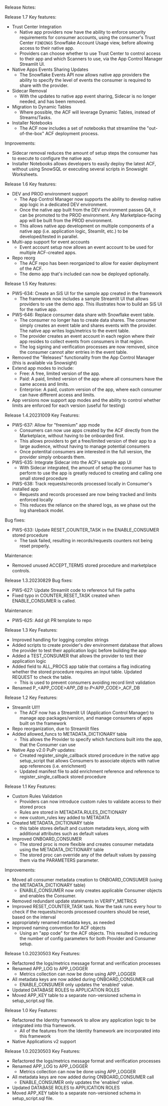 Release Notes:

Release 1.7
Key features:
- Trust Center Integration
    - Native app providers now have the ability to enforce security requirements for consumer accounts, using the consumer's Trust Center `FINDINGS` Snowflake Account Usage view, before allowing access to their native app.
    - Providers can choose whether to use Trust Center to control access to their app and which Scanners to use, via the App Control Manager Streamlit UI.
- Native Apps Events Sharing Updates
    - The Snowflake Events API now allows native app providers the ability to specify the level of events the consumer is required to share with the provider.
- Sidecar Removal
    - With the updates to native app event sharing, Sidecar is no longer needed, and has been removed.
- Migration to Dynamic Tables
    - Where possible, the ACF will leverage Dynamic Tables, instead of Streams/Tasks.
- Installer Notebooks
    - The ACF now includes a set of notebooks that streamline the "out-of-the-box" ACF deployment process.
    
Improvements:
- Sidecar removal reduces the amount of setup steps the consumer has to execute to configure the native app.
- Installer Notebooks allows developers to easily deploy the latest ACF, without using SnowSQL or executing several scripts in Snowsight Worksheets.

Release 1.6
Key features:
- DEV and PROD environment support
    - The App Control Manager now supports the ability to develop native app logic in a dedicated DEV environment.
    - Once the native app built from the DEV environment passes QA, it can be promoted to the PROD environment.  Any Marketplace-facing app will be built from the PROD environment.
    - This allows native app development on multiple components of a native app (i.e. application logic, Steamlit, etc.) to be developed/tested in parallel.
- Multi-app support for event accounts
    - Event account setup now allows an event account to be used for multiple ACF-created apps.
- Repo reorg
    - The ACF repo has been reorganized to allow for easier deployment of the ACF.
    - The demo app that's included can now be deployed optionally.

Release 1.5
Key features:
- PWS-634: Create an SiS UI for the sample app created in the framework
    - The framework now includes a sample Streamlit UI that allows providers to use the demo app.  This illustrates how to build an SiS UI for the native app.
- PWS-646: Replace consumer data share with Snowflake event table.
    - The consumer no longer has to create data shares.  The consumer simply creates an event table and shares events with the provider.  The native app writes logs/metrics to the event table.
    - The provider creates an event account in each region where their app resides to collect events from consumers in that region.
    - The log signing and verification processes are now removed, since the consumer cannot alter entries in the event table.
- Removed the "Releases" functionality from the App Control Manager (this is available via Snowsight)
- Extend app modes to include:
    - Free:  A free, limited version of the app.
    - Paid:  A paid, limited version of the app where all consumers have the same access and limits.
    - Enterprise: A paid, custom version of the app, where each consumer can have different access and limits.
- App versions now support app modes and the ability to control whether limits are enforced for each version (useful for testing)

Release 1.4.20231009
Key Features:
- PWS-637: Allow for "freemium" app mode
    - Consumers can now use apps created by the ACF directly from the Marketplace, without having to be onboarded first.
    - This allows providers to get a free/limited version of their app to a large audience, without having to manage potential consumers
    - Once potentital consumers are interested in the full version, the provider simply onboards them.
- PWS-635: Integrate Sidecar into the ACF's sample app UI
    - With Sidecar integrated, the amount of setup the consumer has to perform to use the app is greatly reduced to creating and calling one small stored procedure
- PWS-638: Track requests/records processed locally in Consumer's installed app
    - Requests and records processed are now being tracked and limits enforced locally
    - This reduces the reliance on the shared logs, as we phase out the log shareback model.

Bug fixes:
- PWS-633: Update RESET_COUNTER_TASK in the ENABLE_CONSUMER stored procedure
    - The task failed, resulting in records/requests counters not being reset properly.

Maintenance:
- Removed unused ACCEPT_TERMS stored procedure and marketplace controls.

Release 1.3.20230829
Bug fixes:
- PWS-627: Update Streamlit code to reference full file paths
- Fixed typo in COUNTER_RESET_TASK created when ENABLE_CONSUMER is called.

Maintenance:
- PWS-625: Add git PR template to repo

Release 1.3
Key Features:
- Improved handling for logging complex strings
- Added scripts to create provider's dev environment database that allows the provider to test their application logic before building the app
- Added a TEST_CONSUMER that allows the provider to test their application logic
- Added field to ALL_PROCS app table that contains a flag indicating whether the stored procedure requires an input table.  Updated REQUEST to check the table.
    - This is used to prevent consumers avoiding record limit validation
- Renamed P_<APP_CODE>_APP_DB to P_<APP_CODE>_ACF_DB

Release 1.2
Key Features:
- Streamlit UI!!!
    - The ACF now has a Streamlit UI (Application Control Manager) to manage app packages/version, and manage consumers of apps built on the framework
- Repo reorganization, due to Streamlit files
- Added allowed_funcs to METADATA_DICTIONARY table
    - This allows the Provider to specify which functions built into the app, that the Consumer can use
- Native App v2.0 PuPr updates:
    - Created register_single_callback stored procedure in the native app setup_script that allows Consumers to associate objects with native app references (i.e. enrichment)
    - Updated manifest file to add enrichment reference and reference to register_single_callback stored procedure


Release 1.1
Key Features:
- Custom Rules Validation
    - Providers can now introduce custom rules to validate access to their stored procs
    - Rules are stored in METADATA.RULES_DICTIONARY
    - new custom_rules key added to METADATA
- Created METADATA_DICTIONARY table
    - this table stores default and custom metadata keys, along with additional attributes such as default values
- Improved ONBOARD_CONSUMER
    - The stored proc is more flexible and creates consumer metadata using the METADATA_DICTIONARY table
    - The stored proc can override any of the default values by passing them via the PARAMETERS parameter.

Improvements:
- Moved all consumer metadata creation to ONBOARD_CONSUMER (using the METADATA_DICTIONARY table)
    - ENABLE_CONSUMER now only creates applicable Consumer objects and enables the Consumer.
- Removed redundant update statements in VERIFY_METRICS
- Improved RESET_COUNTER_TASK task.  Now the task runs every hour to check if the requests/records processed counters should be reset, based on the interval
- appropriately renamed metadata keys, as needed
- Improved naming convention for ACF objects
    - Using an "app code" for the ACF objects.  This resulted in reducing the number of config parameters for both Provider and Consumer setup.

Release 1.0.20230503
Key Features:
- Refactored the logs/metrics message format and verification processes
- Renamed APP_LOG to APP_LOGGER
    - Metrics collection can now be done using APP_LOGGER
- All metadata keys are now added during ONBOARD_CONSUMER call
    - ENABLE_CONSUMER only updates the 'enabled' value.
- Updated DATABASE ROLES to APPLICATION ROLES
- Moved APP_KEY table to a separate non-versioned schema in setup_script.sql file.

Release 1.0
Key Features:
- Refactored the Identity framework to allow any application logic to be integrated into thia framework.
    - All of the features from the Identity framework are incorporated into this framework
- Native Applications v2 support

Release 1.0.20230503
Key Features:
- Refactored the logs/metrics message format and verification processes
- Renamed APP_LOG to APP_LOGGER
    - Metrics collection can now be done using APP_LOGGER
- All metadata keys are now added during ONBOARD_CONSUMER call
    - ENABLE_CONSUMER only updates the 'enabled' value.
- Updated DATABASE ROLES to APPLICATION ROLES
- Moved APP_KEY table to a separate non-versioned schema in setup_script.sql file.
